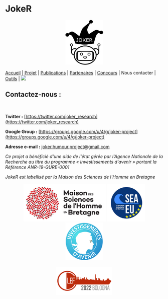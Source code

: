 # JokeR
<p align="center">
  <img src="../img/Joker.png" width="120" height="142">
</p>
  
[Accueil](index) | [Projet](projet) | [Publications](publications) | [Partenaires](partenaires) | [Concours](contest) | Nous contacter | [Outils](outils) | [<img src="../img/drapeau EN.png" width="20">](http://www.joker-project.com/clef-2022/EN/contact)
<br>

## Contactez-nous :
<br>

**Twitter :** [https://twitter.com/joker_research](https://twitter.com/joker_research)

**Google Group :** [https://groups.google.com/u/4/g/joker-project](https://groups.google.com/u/4/g/joker-project)

**Adresse e-mail :** [joker.humour.project@gmail.com](mailto:joker.humour.project@gmail.com)



<p>
<em>Ce projet a bénéficié d'une aide de l'état gérée par l'Agence Nationale de la Recherche au titre du programme « Investissements d'avenir » portant la Référence ANR-19-GURE-0001</em>
</p>
<p>
<em>JokeR est labellisé par la Maison des Sciences de l'Homme en Bretagne</em>
</p>
<div align="center">
  <a href="https://www.mshb.fr"><img src="../img/MSHB.jpg" height="120"></a>
  <a href="https://sea-eu.org/?lang=fr"><img src="../img/SEA-EU.png" height="120"></a>
  <a href="https://www.gouvernement.fr/le-programme-d-investissements-d-avenir"><img src="../img/Investissement avenir.jpeg" height="120"></a>
</div>
<br />
<div align="center">
  <a href="https://clef2022.clef-initiative.eu/index.php"><img src="../img/CLEF2022.png" height="90"></a> 
</div>

